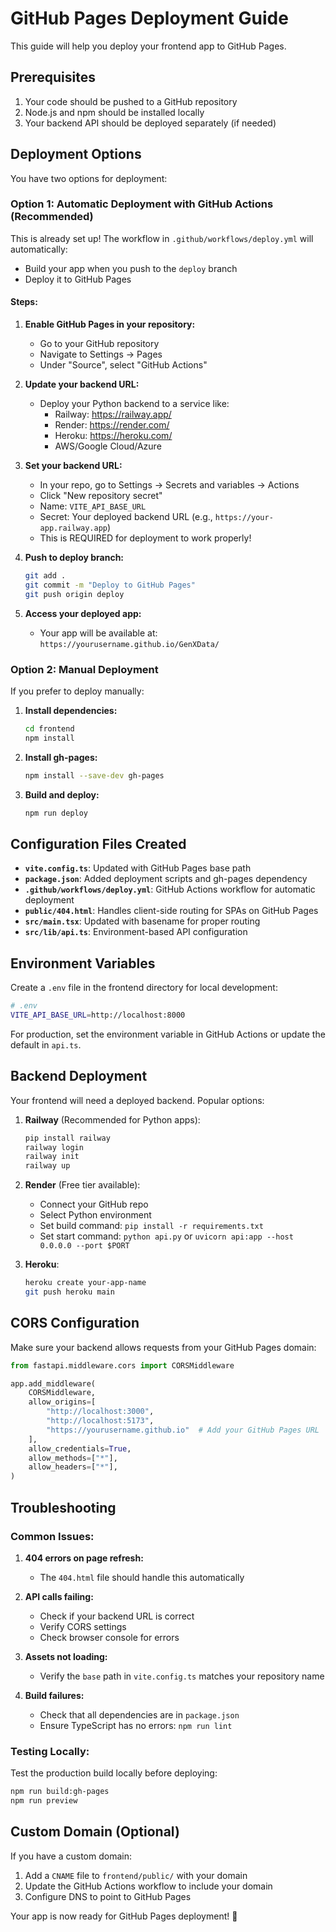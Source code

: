 # GitHub Pages Deployment Guide

This guide will help you deploy your frontend app to GitHub Pages.

## Prerequisites

1. Your code should be pushed to a GitHub repository
2. Node.js and npm should be installed locally
3. Your backend API should be deployed separately (if needed)

## Deployment Options

You have two options for deployment:

### Option 1: Automatic Deployment with GitHub Actions (Recommended)

This is already set up! The workflow in `.github/workflows/deploy.yml` will automatically:
- Build your app when you push to the `deploy` branch
- Deploy it to GitHub Pages

#### Steps:
1. **Enable GitHub Pages in your repository:**
   - Go to your GitHub repository
   - Navigate to Settings → Pages
   - Under "Source", select "GitHub Actions"

2. **Update your backend URL:**
   - Deploy your Python backend to a service like:
     - Railway: https://railway.app/
     - Render: https://render.com/
     - Heroku: https://heroku.com/
     - AWS/Google Cloud/Azure

3. **Set your backend URL:**
   - In your repo, go to Settings → Secrets and variables → Actions
   - Click "New repository secret"
   - Name: `VITE_API_BASE_URL`
   - Secret: Your deployed backend URL (e.g., `https://your-app.railway.app`)
   - This is REQUIRED for deployment to work properly!

4. **Push to deploy branch:**
   ```bash
   git add .
   git commit -m "Deploy to GitHub Pages"
   git push origin deploy
   ```

5. **Access your deployed app:**
   - Your app will be available at: `https://yourusername.github.io/GenXData/`

### Option 2: Manual Deployment

If you prefer to deploy manually:

1. **Install dependencies:**
   ```bash
   cd frontend
   npm install
   ```

2. **Install gh-pages:**
   ```bash
   npm install --save-dev gh-pages
   ```

3. **Build and deploy:**
   ```bash
   npm run deploy
   ```

## Configuration Files Created

- **`vite.config.ts`**: Updated with GitHub Pages base path
- **`package.json`**: Added deployment scripts and gh-pages dependency
- **`.github/workflows/deploy.yml`**: GitHub Actions workflow for automatic deployment
- **`public/404.html`**: Handles client-side routing for SPAs on GitHub Pages
- **`src/main.tsx`**: Updated with basename for proper routing
- **`src/lib/api.ts`**: Environment-based API configuration

## Environment Variables

Create a `.env` file in the frontend directory for local development:

```bash
# .env
VITE_API_BASE_URL=http://localhost:8000
```

For production, set the environment variable in GitHub Actions or update the default in `api.ts`.

## Backend Deployment

Your frontend will need a deployed backend. Popular options:

1. **Railway** (Recommended for Python apps):
   ```bash
   pip install railway
   railway login
   railway init
   railway up
   ```

2. **Render** (Free tier available):
   - Connect your GitHub repo
   - Select Python environment
   - Set build command: `pip install -r requirements.txt`
   - Set start command: `python api.py` or `uvicorn api:app --host 0.0.0.0 --port $PORT`

3. **Heroku**:
   ```bash
   heroku create your-app-name
   git push heroku main
   ```

## CORS Configuration

Make sure your backend allows requests from your GitHub Pages domain:

```python
from fastapi.middleware.cors import CORSMiddleware

app.add_middleware(
    CORSMiddleware,
    allow_origins=[
        "http://localhost:3000",
        "http://localhost:5173",
        "https://yourusername.github.io"  # Add your GitHub Pages URL
    ],
    allow_credentials=True,
    allow_methods=["*"],
    allow_headers=["*"],
)
```

## Troubleshooting

### Common Issues:

1. **404 errors on page refresh:**
   - The `404.html` file should handle this automatically

2. **API calls failing:**
   - Check if your backend URL is correct
   - Verify CORS settings
   - Check browser console for errors

3. **Assets not loading:**
   - Verify the `base` path in `vite.config.ts` matches your repository name

4. **Build failures:**
   - Check that all dependencies are in `package.json`
   - Ensure TypeScript has no errors: `npm run lint`

### Testing Locally:

Test the production build locally before deploying:

```bash
npm run build:gh-pages
npm run preview
```

## Custom Domain (Optional)

If you have a custom domain:

1. Add a `CNAME` file to `frontend/public/` with your domain
2. Update the GitHub Actions workflow to include your domain
3. Configure DNS to point to GitHub Pages

Your app is now ready for GitHub Pages deployment! 🚀
